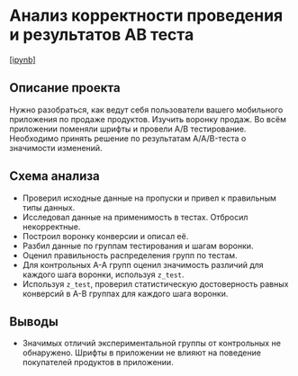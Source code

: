 # Анализ корректности проведения и результатов АВ теста

[\[ipynb\]](https://github.com/markegoldberg/yandex-studies-projects/blob/main/AB%20Testing%20Result%20Analysis/pr10_ab_test.ipynb)

## Описание проекта

Нужно разобраться, как ведут себя пользователи вашего мобильного приложения по продаже продуктов. Изучить воронку продаж.
Во всём приложении поменяли шрифты и провели А/В тестирование. Необходимо принять решение по результатам A/A/B-теста о значимости изменений.

## Схема анализа

- Проверил исходные данные на пропуски и привел к правильным типы данных.
- Исследовал данные на применимость в тестах. Отбросил некорректные.
- Построил воронку конверсии и описал её.
- Разбил данные по группам тестирования и шагам воронки.
- Оценил правильность распределения групп по тестам.
- Для контрольных А-А групп оценил значимость различий для каждого шага воронки, используя `z_test`.
- Используя `z_test`, проверил статистическую достоверность равных конверсий в A-B группах для каждого шага воронки.

## Выводы

- Значимых отличий экспериментальной группы от контрольных не обнаружено. Шрифты в приложении не влияют на поведение покупателей продуктов в приложении.

